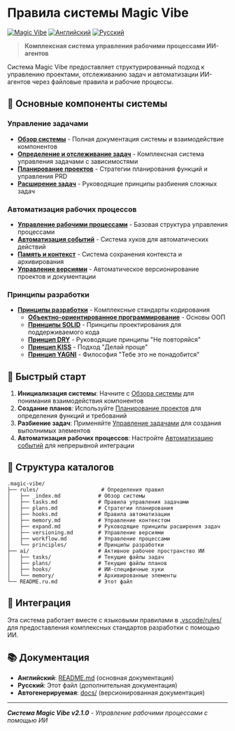 # Правила системы Magic Vibe

[![Magic Vibe](https://img.shields.io/badge/Task%20Magic-v2.1.0-orange.svg)](./)
[![Английский](https://img.shields.io/badge/Language-English-blue.svg)](README.md)
[![Русский](https://img.shields.io/badge/Язык-Русский-red.svg)](README.ru.md)

> **Комплексная система управления рабочими процессами ИИ-агентов**

Система Magic Vibe предоставляет структурированный подход к управлению проектами, отслеживанию задач и автоматизации ИИ-агентов через файловые правила и рабочие процессы.

## 🎯 Основные компоненты системы

### Управление задачами

- **[Обзор системы](_index.md)** - Полная документация системы и взаимодействие компонентов
- **[Определение и отслеживание задач](tasks.md)** - Комплексная система управления задачами с зависимостями
- **[Планирование проектов](plans.md)** - Стратегии планирования функций и управления PRD
- **[Расширение задач](expand.md)** - Руководящие принципы разбиения сложных задач

### Автоматизация рабочих процессов

- **[Управление рабочими процессами](workflow.md)** - Базовая структура управления процессами
- **[Автоматизация событий](hooks.md)** - Система хуков для автоматических действий
- **[Память и контекст](memory.md)** - Система сохранения контекста и архивирования
- **[Управление версиями](versioning.md)** - Автоматическое версионирование проектов и документации

### Принципы разработки

- **[Принципы разработки](principles/)** - Комплексные стандарты кодирования
  - **[Объектно-ориентированное программирование](principles/oop.md)** - Основы ООП
  - **[Принципы SOLID](principles/solid.md)** - Принципы проектирования для поддерживаемого кода
  - **[Принцип DRY](principles/dry.md)** - Руководящие принципы "Не повторяйся"
  - **[Принцип KISS](principles/kiss.md)** - Подход "Делай проще"
  - **[Принцип YAGNI](principles/yagni.md)** - Философия "Тебе это не понадобится"

## 🚀 Быстрый старт

1. **Инициализация системы**: Начните с [Обзора системы](_index.md) для понимания взаимодействия компонентов
2. **Создание планов**: Используйте [Планирование проектов](plans.md) для определения функций и требований
3. **Разбиение задач**: Применяйте [Управление задачами](tasks.md) для создания выполнимых элементов
4. **Автоматизация рабочих процессов**: Настройте [Автоматизацию событий](hooks.md) для непрерывной интеграции

## 📁 Структура каталогов

```text
.magic-vibe/
├── rules/                    # Определения правил
│   ├── _index.md            # Обзор системы
│   ├── tasks.md             # Правила управления задачами
│   ├── plans.md             # Стратегии планирования
│   ├── hooks.md             # Правила автоматизации
│   ├── memory.md            # Управление контекстом
│   ├── expand.md            # Руководящие принципы расширения задач
│   ├── versioning.md        # Управление версиями
│   ├── workflow.md          # Управление процессами
│   └── principles/          # Принципы разработки
├── ai/                      # Активное рабочее пространство ИИ
│   ├── tasks/               # Текущие файлы задач
│   ├── plans/               # Текущие файлы планов
│   ├── hooks/               # ИИ-специфичные хуки
│   └── memory/              # Архивированные элементы
└── README.ru.md             # Этот файл
```

## 🔗 Интеграция

Эта система работает вместе с языковыми правилами в [.vscode/rules/](../../.vscode/rules/) для предоставления комплексных стандартов разработки с помощью ИИ.

## 📚 Документация

- **Английский**: [README.md](README.md) (основная документация)
- **Русский**: Этот файл (дополнительная документация)
- **Автогенерируемая**: [docs/](../../docs/) (версионированная документация)

---

***Система Magic Vibe v2.1.0** - Управление рабочими процессами с помощью ИИ*
